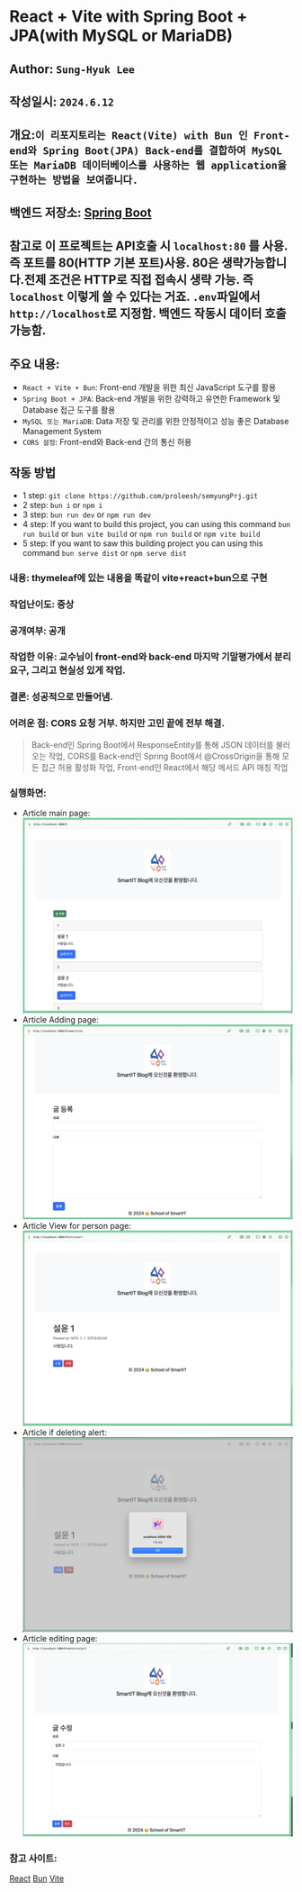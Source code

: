 # React + Vite with Spring Boot + JPA(with MySQL or MariaDB)

## Author: `Sung-Hyuk Lee`

## 작성일시: `2024.6.12`

## 개요:`이 리포지토리는 React(Vite) with Bun 인 Front-end와 Spring Boot(JPA) Back-end를 결합하여 MySQL 또는 MariaDB 데이터베이스를 사용하는 웹 application을 구현하는 방법을 보여줍니다.`

## 백엔드 저장소: <a href="https://github.com/proleesh/project01_UNI">Spring Boot</a>

## 참고로 이 프로젝트는 API호출 시 `localhost:80` 를 사용. 즉 포트를 80(HTTP 기본 포트)사용. 80은 생략가능합니다.전제 조건은 HTTP로 직접 접속시 생략 가능. 즉 `localhost` 이렇게 쓸 수 있다는 거죠. `.env`파일에서 `http://localhost`로 지정함. 백엔드 작동시 데이터 호출 가능함.

## 주요 내용:

- `React + Vite + Bun`: Front-end 개발을 위한 최신 JavaScript 도구를 활용
- `Spring Boot + JPA`: Back-end 개발을 위한 강력하고 유연한 Framework 및 Database 접근 도구를 활용
- `MySQL 또는 MariaDB`: Data 저장 및 관리를 위한 안정적이고 성능 좋은 Database Management System
- `CORS 설정`: Front-end와 Back-end 간의 통신 허용

## 작동 방법

- 1 step: `git clone https://github.com/proleesh/semyungPrj.git`
- 2 step: `bun i` or `npm i`
- 3 step: `bun run dev` or `npm run dev`
- 4 step: If you want to build this project, you can using this command `bun run build` or `bun vite build` or `npm run build` or `npm vite build`
- 5 step: If you want to saw this building project you can using this command `bun serve dist` or `npm serve dist`

### 내용: thymeleaf에 있는 내용을 똑같이 vite+react+bun으로 구현

### 작업난이도: 중상

### 공개여부: 공개

### 작업한 이유: 교수님이 front-end와 back-end 마지막 기말평가에서 분리요구, 그리고 현실성 있게 작업.

### 결론: 성공적으로 만들어냄.

### 어려운 점: CORS 요청 거부. 하지만 고민 끝에 전부 해결.

> Back-end인 Spring Boot에서 ResponseEntity를 통해 JSON 데이터를 불러오는 작업, CORS를 Back-end인 Spring Boot에서 @CrossOrigin을 통해 모든 접근 허용 활성화 작업, Front-end인 React에서 해당 메서드 API 매칭 작업

### 실행화면:

- Article main page:
  ![alt text](image.png)
- Article Adding page:
  ![alt text](image-1.png)
- Article View for person page:
  ![alt text](image-2.png)
- Article if deleting alert:
  ![alt text](image-3.png)
- Article editing page:
  ![alt text](image-4.png)

### 참고 사이트:

<a href="https://react.dev/">React</a>
<a href="https://bun.sh/">Bun</a>
<a href="https://vitejs.dev/">Vite</a>
